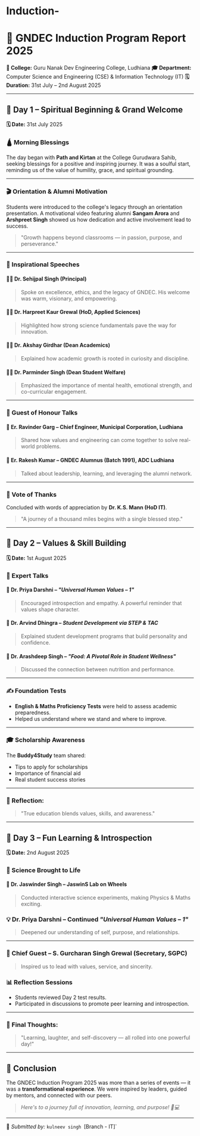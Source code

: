 # Induction-
# 🌟 GNDEC Induction Program Report 2025

**📍 College:** Guru Nanak Dev Engineering College, Ludhiana
**🎓 Department:** Computer Science and Engineering (CSE) & Information Technology (IT)
**🗓️ Duration:** 31st July – 2nd August 2025

---

## 📅 Day 1 – Spiritual Beginning & Grand Welcome

**🗓️ Date:** 31st July 2025

### 🛕 Morning Blessings

The day began with **Path and Kirtan** at the College Gurudwara Sahib, seeking blessings for a positive and inspiring journey. It was a soulful start, reminding us of the value of humility, grace, and spiritual grounding.

---

### 🎬 Orientation & Alumni Motivation

Students were introduced to the college's legacy through an orientation presentation. A motivational video featuring alumni **Sangam Arora** and **Arshpreet Singh** showed us how dedication and active involvement lead to success.

> "Growth happens beyond classrooms — in passion, purpose, and perseverance."

---

### 🎤 Inspirational Speeches

#### 👨‍🏫 Dr. Sehijpal Singh (Principal)

> Spoke on excellence, ethics, and the legacy of GNDEC. His welcome was warm, visionary, and empowering.

#### 👩‍🔬 Dr. Harpreet Kaur Grewal (HoD, Applied Sciences)

> Highlighted how strong science fundamentals pave the way for innovation.

#### 👨‍🎓 Dr. Akshay Girdhar (Dean Academics)

> Explained how academic growth is rooted in curiosity and discipline.

#### 👨‍👦 Dr. Parminder Singh (Dean Student Welfare)

> Emphasized the importance of mental health, emotional strength, and co-curricular engagement.

---

### 🌟 Guest of Honour Talks

#### 🔷 Er. Ravinder Garg – Chief Engineer, Municipal Corporation, Ludhiana

> Shared how values and engineering can come together to solve real-world problems.

#### 🔷 Er. Rakesh Kumar – GNDEC Alumnus (Batch 1991), ADC Ludhiana

> Talked about leadership, learning, and leveraging the alumni network.

---

### 📌 Vote of Thanks

Concluded with words of appreciation by **Dr. K.S. Mann (HoD IT)**.

> "A journey of a thousand miles begins with a single blessed step."

---

## 📅 Day 2 – Values & Skill Building

**🗓️ Date:** 1st August 2025

### 🧠 Expert Talks

#### 🔷 Dr. Priya Darshni – *"Universal Human Values – 1"*

> Encouraged introspection and empathy. A powerful reminder that values shape character.

#### 🔷 Dr. Arvind Dhingra – *Student Development via STEP & TAC*

> Explained student development programs that build personality and confidence.

#### 🔷 Dr. Arashdeep Singh – *"Food: A Pivotal Role in Student Wellness"*

> Discussed the connection between nutrition and performance.

---

### ✍️ Foundation Tests

* **English & Maths Proficiency Tests** were held to assess academic preparedness.
* Helped us understand where we stand and where to improve.

---

### 🎓 Scholarship Awareness

The **Buddy4Study** team shared:

* Tips to apply for scholarships
* Importance of financial aid
* Real student success stories

---

### 💭 Reflection:

> "True education blends values, skills, and awareness."

---

## 📅 Day 3 – Fun Learning & Introspection

**🗓️ Date:** 2nd August 2025

### 🔬 Science Brought to Life

#### 🧪 Dr. Jaswinder Singh – JaswinS Lab on Wheels

> Conducted interactive science experiments, making Physics & Maths exciting.

### 💡 Dr. Priya Darshni – Continued *"Universal Human Values – 1"*

> Deepened our understanding of self, purpose, and relationships.

---

### 🎤 Chief Guest – S. Gurcharan Singh Grewal (Secretary, SGPC)

> Inspired us to lead with values, service, and sincerity.

### 📊 Reflection Sessions

* Students reviewed Day 2 test results.
* Participated in discussions to promote peer learning and introspection.

---

### 💭 Final Thoughts:

> "Learning, laughter, and self-discovery — all rolled into one powerful day!"

---

## 🚀 Conclusion

The GNDEC Induction Program 2025 was more than a series of events — it was a **transformational experience**. We were inspired by leaders, guided by mentors, and connected with our peers.

> *Here's to a journey full of innovation, learning, and purpose! 💙💻*

---

📁 *Submitted by:*
`kulneev singh
`[Branch - IT]`


